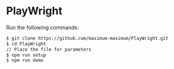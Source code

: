 # PlayWright

Run the following commands:

```zsh
$ git clone https://github.com/maximum-maximum/PlayWright.git
$ cd PlayWright
// Place the file for parameters
$ npm run setup
$ npm run demo
```
